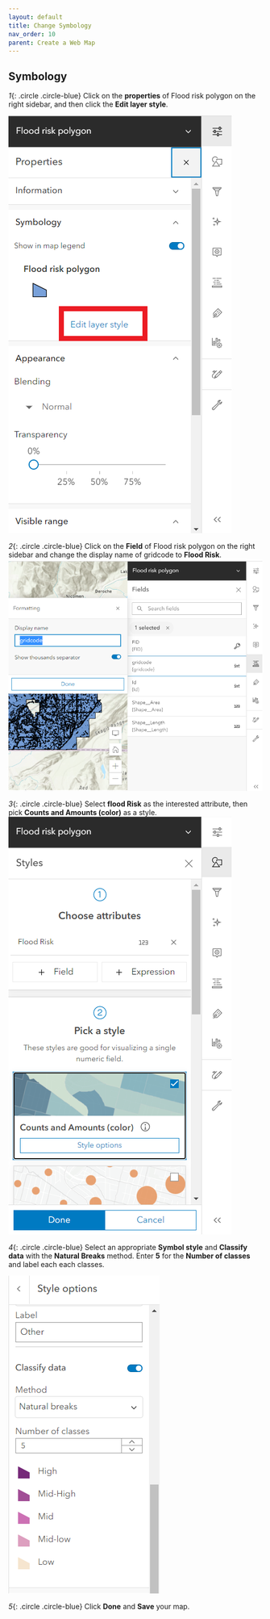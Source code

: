 ```yaml
---
layout: default
title: Change Symbology
nav_order: 10
parent: Create a Web Map
---
```


## Symbology

*1*{: .circle .circle-blue} Click on the **properties** of Flood risk polygon on the right sidebar, and then click the **Edit layer style**.

![click_on_content](content/images/Edit_symbology.png)

*2*{: .circle .circle-blue} Click on the **Field** of Flood risk polygon on the right sidebar and change the display name of gridcode to **Flood Risk**.
![click_on_content](content/images/change_field_name.png)

*3*{: .circle .circle-blue} Select **flood Risk** as the interested attribute, then pick **Counts and Amounts (color)** as a style.
![click_on_content](content/images/attribute_sym.png)

*4*{: .circle .circle-blue} Select an appropriate **Symbol style** and **Classify data** with the **Natural Breaks** method. Enter **5** for the **Number of classes** and label each each classes.

![click_on_content](content/images/label.png)

*5*{: .circle .circle-blue} Click **Done** and **Save** your map.